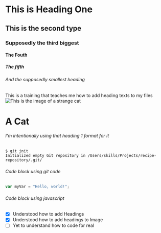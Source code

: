 # This is Heading One
## This is the second type
### Supposedly the third biggest
#### The Fouth
##### The fifth
###### And the supposedly smallest heading
This is a training that teaches me how to add heading texts to my files
![This is the image of a strange cat](https://octodex.github.com/images/yaktocat.png)
# A Cat
###### I'm intentionally using that heading 1 format for it
```
$ git init
Initialized empty Git repository in /Users/skills/Projects/recipe-repository/.git/
```
###### Code block using git code
``` javascript
var myVar = "Hello, world!";
```
###### Code block using javascript
- [x] Understood how to add Headings
- [X] Understood how to add headings to Image
- [ ] Yet to understand how to code for real
